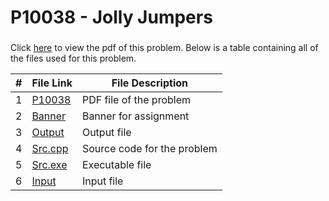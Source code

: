 # P10038 - Jolly Jumpers

### 
Click [here](https://github.com/ShaunJPartridge/4883-PT-Partridge/blob/main/Assignments/A06/P10038/p10038.pdf) to view the pdf
of this problem. Below is a table containing all of the files used for this problem.

|   #   | File Link | File Description |
| :---: | ----------- | ---------------------- |
|   1    |    [P10038](https://github.com/ShaunJPartridge/4883-PT-Partridge/blob/main/Assignments/A06/P10038/p10038.pdf)         | PDF file of the problem                       |
|   2    |    [Banner](https://github.com/ShaunJPartridge/4883-PT-Partridge/blob/main/Assignments/A06/P10038/banner.txt)         | Banner for assignment                       |
|   3    |    [Output](https://github.com/ShaunJPartridge/4883-PT-Partridge/blob/main/Assignments/A06/P10038/output.txt)         | Output file                       |
|   4    |    [Src.cpp](https://github.com/ShaunJPartridge/4883-PT-Partridge/blob/main/Assignments/A06/P10038/source.cpp)         | Source code for the problem                       |
|   5    |    [Src.exe](https://github.com/ShaunJPartridge/4883-PT-Partridge/blob/main/Assignments/A06/P10038/source.exe)         | Executable file                       |
|   6    |    [Input](https://github.com/ShaunJPartridge/4883-PT-Partridge/blob/main/Assignments/A06/P10038/uDebug.txt)         | Input file                       |










